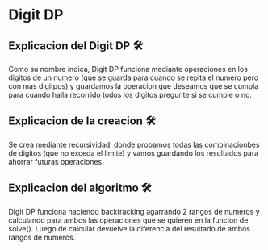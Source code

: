 # Digit DP


## Explicacion del Digit DP 🛠️

Como su nombre indica, Digit DP funciona mediante operaciones en los digitos de un numero (que se guarda para cuando se repita el numero pero con mas digitpos) y guardamos la operacion que deseamos que se cumpla para cuando halla recorrido todos los digitos pregunte si se cumple o no.

## Explicacion de la creacion 🛠️

Se crea mediante recursividad, donde probamos todas las combinacionbes de digitos (que no exceda el limite) y vamos guardando los resultados para ahorrar futuras operaciones.

## Explicacion del algoritmo 🛠️

Digit DP funciona haciendo backtracking agarrando 2 rangos de numeros y calculando para ambos las operaciones que se quieren en la funcion de solve(). Luego de calcular devuelve la diferencia del resultado de ambos rangos de numeros.
